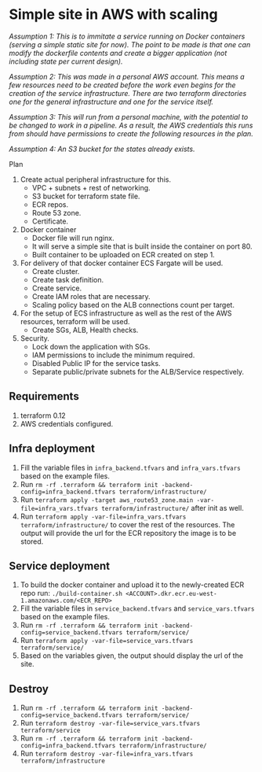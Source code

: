 # Simple site in AWS with scaling


_Assumption 1: This is to immitate a service running on Docker containers (serving a simple static site for now). The point to be made is that one can modify the dockerfile contents and create a bigger application (not including state per current design)._

_Assumption 2: This was made in a personal AWS account. This means a few resources need to be created before the work even begins for the creation of the service infrastructure. There are two terraform directories one for the general infrastructure and one for the service itself._

_Assumption 3: This will run from a personal machine, with the potential to be changed to work in a pipeline. As a result, the AWS credentials this runs from should have permissions to create the following resources in the plan._

_Assumption 4: An S3 bucket for the states already exists._

Plan

1. Create actual peripheral infrastructure for this.
    * VPC + subnets + rest of networking.
    * S3 bucket for terraform state file.
    * ECR repos.
    * Route 53 zone.
    * Certificate.
2. Docker container
    * Docker file will run nginx.
    * It will serve a simple site that is built inside the container on port 80.
    * Built container to be uploaded on ECR created on step 1.
3. For delivery of that docker container ECS Fargate will be used.
    * Create cluster.
    * Create task definition.
    * Create service.
    * Create IAM roles that are necessary.
    * Scaling policy based on the ALB connections count per target.
4. For the setup of ECS infrastructure as well as the rest of the AWS resources, terraform will be used.
    * Create SGs, ALB, Health checks.
5. Security.
    * Lock down the application with SGs.
    * IAM permissions to include the minimum required.
    * Disabled Public IP for the service tasks.
    * Separate public/private subnets for the ALB/Service respectively.

## Requirements

1. terraform 0.12
2. AWS credentials configured.

## Infra deployment

1. Fill the variable files in `infra_backend.tfvars` and `infra_vars.tfvars` based on the example files.
2. Run `rm -rf .terraform && terraform init -backend-config=infra_backend.tfvars terraform/infrastructure/`
3. Run `terraform apply -target aws_route53_zone.main -var-file=infra_vars.tfvars terraform/infrastructure/` after init as well.
4. Run `terraform apply -var-file=infra_vars.tfvars terraform/infrastructure/` to cover the rest of the resources. The output will provide the url for the ECR repository the image is to be stored.


## Service deployment

1. To build the docker container and upload it to the newly-created ECR repo run: `./build-container.sh <ACCOUNT>.dkr.ecr.eu-west-1.amazonaws.com/<ECR_REPO>`
2. Fill the variable files in `service_backend.tfvars` and `service_vars.tfvars` based on the example files.
3. Run `rm -rf .terraform && terraform init -backend-config=service_backend.tfvars terraform/service/`
4. Run `terraform apply -var-file=service_vars.tfvars terraform/service/`
5. Based on the variables given, the output should display the url of the site.


## Destroy

1. Run `rm -rf .terraform && terraform init -backend-config=service_backend.tfvars terraform/service/`
2. Run `terraform destroy -var-file=service_vars.tfvars terraform/service`
3. Run `rm -rf .terraform && terraform init -backend-config=infra_backend.tfvars terraform/infrastructure/`
4. Run `terraform destroy -var-file=infra_vars.tfvars terraform/infrastructure`
